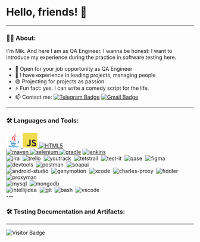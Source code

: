 <!--
**Dmtrdnv/Dmtrdnv** is a ✨ _special_ ✨ repository because its `README.md` (this file) appears on your GitHub profile.

Here are some ideas to get you started:

- 🔭 I’m currently working on ...
- 🌱 I’m currently learning ...
- 👯 I’m looking to collaborate on ...
- 🤔 I’m looking for help with ...
- 💬 Ask me about ...
- 📫 How to reach me: ...
- 😄 Pronouns: ...
- ⚡ Fun fact: ...
-->
# Hello, friends! 👋
---
### 👨‍💻 About:

I'm Mik. And here I am as QA Engineer. I wanna be honest: I want to introduce my experience during the practice in software testing here.
- 🌱 Open for your job opportunity as QA Engineer 
- 👯 I have experience in leading projects, managing people
- 😄 Projecting for projects as passion
- ⚡ Fun fact: yes. I can write a comedy script for the life. 
- 📫 Contact me: [![Telegram Badge](https://img.shields.io/badge/-@Lalagenty-blue?style=flat&logo=Telegram&logoColor=white)](https://t.me/Lalagenty/) [![Gmail Badge](https://img.shields.io/badge/-mail-red?style=flat&logo=Gmail&logoColor=white)](mailto:dmitrirdnv@gmail.com)

---

### 🛠️ Languages and Tools:
<div>
  <a href="https://www.java.com" target="_blank" rel="noreferrer"> <img src="https://raw.githubusercontent.com/devicons/devicon/master/icons/java/java-original.svg" title="java" alt="java" width="40" height="40"/>
  <a href="https://developer.mozilla.org/en-US/docs/Web/JavaScript" target="_blank" rel="noreferrer"> <img src="https://raw.githubusercontent.com/devicons/devicon/master/icons/javascript/javascript-original.svg" title="javascript" alt="javascript" width="40" height="40"/>
  <a href="https://en.wikipedia.org/wiki/HTML5" target="_blank"><img src="https://upload.wikimedia.org/wikipedia/commons/thumb/6/61/HTML5_logo_and_wordmark.svg/512px-HTML5_logo_and_wordmark.svg.png" title="HTML5" alt="HTML5" width="40" height="40"/></a>  
</div>

<div>
  <a href="https://en.wikipedia.org/wiki/Apache_Maven" target="_blank" rel="noreferrer"> <img src="https://upload.wikimedia.org/wikipedia/commons/thumb/5/52/Apache_Maven_logo.svg/1200px-Apache_Maven_logo.svg.png" title="maven" alt="maven" width="40" height="40"/>
  <a href="https://en.wikipedia.org/wiki/Selenium" target="_blank" rel="noreferrer"> <img src="https://seeklogo.com/images/S/selenium-logo-A1B53CEFB0-seeklogo.com.png" title="selenium" alt="selenium" width="40" height="40"/>
  <a href="https://en.wikipedia.org/wiki/Gradle" target="_blank" rel="noreferrer"> <img src="https://www.svgrepo.com/show/353831/gradle.svg" title="gradle" alt="gradle" width="40" height="40"/></a>
  <a href="https://www.jenkins.io"> <img src="https://www.vectorlogo.zone/logos/jenkins/jenkins-icon.svg" title="jenkins" alt="jenkins" width="40" height="40"/> </a>
</div>

<div>
  <img src="https://cdn.jsdelivr.net/gh/devicons/devicon/icons/jira/jira-original.svg" title="jira" alt="jira" width="40" height="40"/>&nbsp
  <img src="https://www.vectorlogo.zone/logos/trello/trello-tile.svg" title="trello" alt="trello" width="40" height="40"/>&nbsp
  <img src="https://upload.wikimedia.org/wikipedia/commons/thumb/8/8d/YouTrack_Icon.svg/1024px-YouTrack_Icon.svg.png?20200803082248" title="youtrack" alt="youtrack" width="40" height="40"/>&nbsp
  <img src="https://codahosted.io/packs/21236/unversioned/assets/LOGO/ba1091c59bab89cd2fd0f289622731fe16113d7b00905abe64759c313a4b73b76c1b0426076ed76cb74752234c734131df46992d5b8b48fc13e264240e4f7119f736cfeb64df36ded54b5cbf6198b9cadedf18dd0cac5c7dbcd16e6336c29363cd1292ba" title="testrail" alt="tetstrail" width="40" height="40"/>&nbsp
  <img src="https://docs.testit.software/images/testit_logo_icon.png" title="test-it" alt="test-it" width="40" height="40"/>&nbsp
  <img src="https://luna1.co/eb0187.png" title="qase" alt="qase" width="40" height="40"/>&nbsp
  <img src="https://cdn.jsdelivr.net/gh/devicons/devicon/icons/figma/figma-original.svg" title="figma" alt="figma" width="40" height="40"/>&nbsp
</div>
 
 <div>
  <img src="https://d33wubrfki0l68.cloudfront.net/38b5c953a4667366685d55db55d057c86db1fc54/a0fdc/static/acae6b24d940347661ca901ea07f47c1/chrome-dev-logo-icon.png" title="devtools" alt="devtools" width="40" height="40"/>&nbsp
  <img src="https://uxwing.com/wp-content/themes/uxwing/download/brands-and-social-media/postman-icon.png" title="postman" alt="postman" width="40" height="40"/>&nbsp
  <img src="https://encrypted-tbn0.gstatic.com/images?q=tbn:ANd9GcRfw1pK2pYdkETsWUKvoomJSnZv3IU9alDjg2FTvngaVASc80wsLqauLfM293l0pK3EkWE&usqp=CAU" title="soapui" alt="soapui" width="40" height="40"/>&nbsp
</div>

<div>
  <img src="https://cdn.jsdelivr.net/gh/devicons/devicon/icons/androidstudio/androidstudio-original.svg" title="android-studio" alt="android-studio" width="40" height="40"/>&nbsp
  <img src="https://icons.iconarchive.com/icons/papirus-team/papirus-apps/512/genymotion-icon.png" title="genymotion" alt="genymotion" width="40" height="40"/>&nbsp
  <img src="https://cdn.jsdelivr.net/gh/devicons/devicon/icons/xcode/xcode-original.svg" title="xcode" alt="xcode" width="40" height="40"/>&nbsp
  <img src="https://cdn.icon-icons.com/icons2/3053/PNG/512/charles_proxy_macos_bigsur_icon_190302.png" title="charles-proxy" alt="charles-proxy" width="40" height="40"/>&nbsp
  <img src="https://www.megaleechers.com/storage/Fiddler-Everywhere-Icon.png" title="fiddler" alt="fiddler" width="40" height="40"/>&nbsp
  <img src="https://pbs.twimg.com/profile_images/1589614420766126080/slAIVDtr_400x400.jpg" title="proxyman" alt="proxyman" width="40" height="40"/>&nbsp
</div>

<div>
  <img src="https://cdn.jsdelivr.net/gh/devicons/devicon/icons/mysql/mysql-original.svg" title="mysql" alt="mysql" width="40" height="40"/>&nbsp
  <img src="https://cdn.jsdelivr.net/gh/devicons/devicon/icons/mongodb/mongodb-original.svg" title="mongodb" alt="mongodb" width="40" height="40"/>&nbsp
</div>

<div>
  <img src="https://upload.wikimedia.org/wikipedia/commons/thumb/9/9c/IntelliJ_IDEA_Icon.svg/512px-IntelliJ_IDEA_Icon.svg.png?20200803071016" title="intellijidea" alt="intellijidea" width="40" height="40"/>&nbsp
  <img src="https://cdn.jsdelivr.net/gh/devicons/devicon/icons/git/git-original.svg" title="git" alt="git" width="40" height="40"/>&nbsp
  <img src="https://upload.wikimedia.org/wikipedia/commons/thumb/4/4b/Bash_Logo_Colored.svg/1024px-Bash_Logo_Colored.svg.png?20180723054350" title="bash" alt="bash" width="40" height="40"/>&nbsp
  <img src="https://cdn.jsdelivr.net/gh/devicons/devicon/icons/vscode/vscode-original.svg" title="vscode" alt="vscode" width="40" height="40"/>&nbsp
  
</div>
---

### 🛠️ Testing Documentation and Artifacts:

---
 
![Visitor Badge](https://visitor-badge.laobi.icu/badge?page_id=Dmtrdnv)